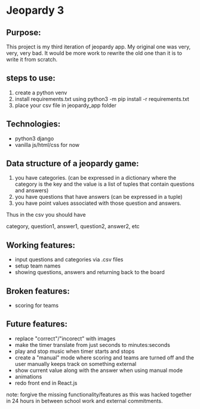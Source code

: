 # Jeopardy 3

## Purpose:
This project is my third iteration of jeopardy app. My original one was 
very, very, very bad. It would be more work to rewrite the old one than
it is to write it from scratch.


## steps to use:
  1. create a python venv
  2. install requirements.txt using python3 -m pip install -r requirements.txt
  3. place your csv file in jeopardy_app folder

## Technologies:
- python3 django
- vanilla js/html/css for now
  

## Data structure of a jeopardy game:
1. you have categories. (can be expressed in a dictionary where the category is the key and the value is a list of tuples that contain questions and answers)
2. you have questions that have answers (can be expressed in a tuple)
3. you have point values associated with those question and answers.

Thus in the csv you should have

category, question1, answer1, question2, answer2, etc


## Working features:
- input questions and categories via .csv files
- setup team names
- showing questions, answers and returning back to the board

## Broken features:
- scoring for teams

## Future features:
- replace "correct"/"incorect" with images
- make the timer translate from just seconds to minutes:seconds
- play and stop music when timer starts and stops
- create a "manual" mode where scoring and teams are turned off and the user manually keeps track on something external
- show current value along with the answer when using manual mode
- animations
- redo front end in React.js

note: forgive the missing functionality/features as this was hacked together
in 24 hours in between school work and external commitments. 